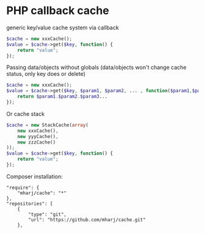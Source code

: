 # PHP callback cache

generic key/value cache system via callback
```php
$cache = new xxxCache();
$value = $cache->get($key, function() {
    return "value";
});
```
Passing data/objects without globals (data/objects won't change cache status, only key does or delete)
```php
$cache = new xxxCache();
$value = $cache->get($key, $param1, $param2, ... , function($param1,$param2,...) {
    return $param1.$param2.$param3...
});
```
Or cache stack
```php
$cache = new StackCache(array(
    new xxxCache(),
    new yyyCache(),
    new zzzCache()
));
$value = $cache->get($key, function() {
    return "value";
});
```
Composer installation:
```
"require": {
    "mharj/cache": "*"
},
"repositories": [
    {
        "type": "git",
        "url": "https://github.com/mharj/cache.git"
    },

```

